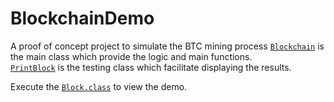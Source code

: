 # BlockchainDemo

A proof of concept project to simulate the BTC mining process
[`Blockchain`](https://github.com/xipingsg/BlockchainDemo/blob/master/src/BlockChain.java) is the main class which provide the logic and main functions.   
[`PrintBlock`](https://github.com/xipingsg/BlockchainDemo/blob/master/src/Print.java) is the testing class which facilitate displaying the results.


Execute the [`Block.class`](https://github.com/xipingsg/BlockchainDemo/blob/master/classes/PrintBlock.class) to view the demo.
